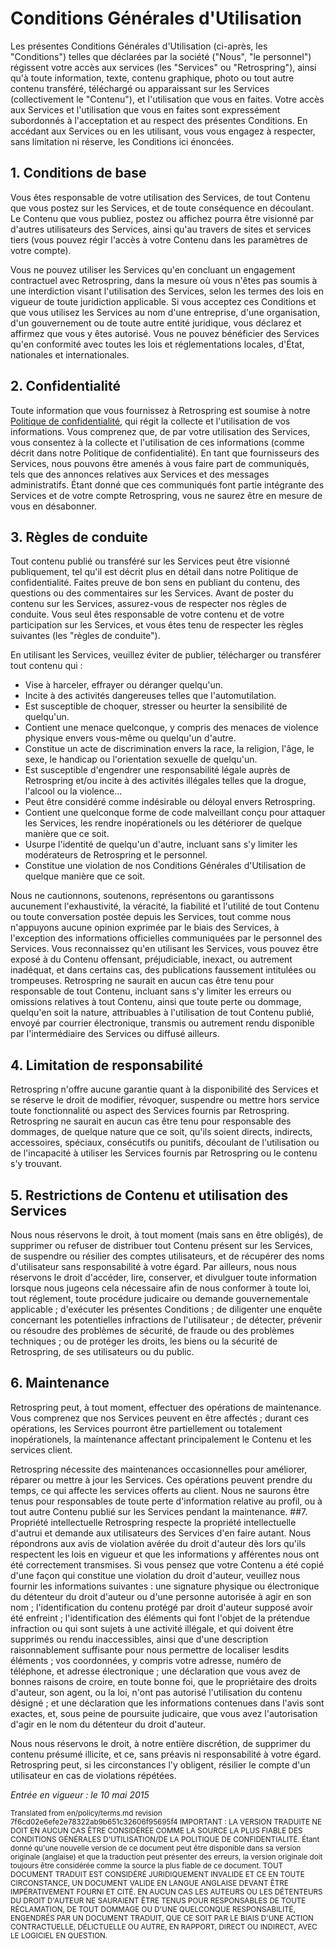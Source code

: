 # Conditions Générales d'Utilisation
Les présentes Conditions Générales d'Utilisation (ci-après, les "Conditions") telles que déclarées par la société ("Nous", "le personnel") régissent votre accès aux services (les "Services" ou "Retrospring"), ainsi qu'à toute information, texte, contenu graphique, photo ou tout autre contenu transféré, téléchargé ou apparaissant sur les Services (collectivement le "Contenu"), et l'utilisation que vous en faites. Votre accès aux Services et l'utilisation que vous en faites sont expressément subordonnés à l'acceptation et au respect des présentes Conditions. En accédant aux Services ou en les utilisant, vous vous engagez à respecter, sans limitation ni réserve, les Conditions ici énoncées.
## 1. Conditions de base
Vous êtes responsable de votre utilisation des Services, de tout Contenu que vous postez sur les Services, et de toute conséquence en découlant. Le Contenu que vous publiez, postez ou affichez pourra être visionné par d'autres utilisateurs des Services, ainsi qu'au travers de sites et services tiers (vous pouvez régir l'accès à votre Contenu dans les paramètres de votre compte).

Vous ne pouvez utiliser les Services qu'en concluant un engagement contractuel avec Retrospring, dans la mesure où vous n'êtes pas soumis à une interdiction visant l'utilisation des Services, selon les termes des lois en vigueur de toute juridiction applicable. Si vous acceptez ces Conditions et que vous utilisez les Services au nom d'une entreprise, d'une organisation, d'un gouvernement ou de toute autre entité juridique, vous déclarez et affirmez que vous y êtes autorisé. Vous ne pouvez bénéficier des Services qu'en conformité avec toutes les lois et réglementations locales, d'État, nationales et internationales. 
## 2. Confidentialité
Toute information que vous fournissez à Retrospring est soumise à notre [Politique de confidentialité](https://retrospring.net/privacy), qui régit la collecte et l'utilisation de vos informations. Vous comprenez que, de par votre utilisation des Services, vous consentez à la collecte et l'utilisation de ces informations (comme décrit dans notre Politique de confidentialité). En tant que fournisseurs des Services, nous pouvons être amenés à vous faire part de communiqués, tels que des annonces relatives aux Services et des messages administratifs. Étant donné que ces communiqués font partie intégrante des Services et de votre compte Retrospring, vous ne saurez être en mesure de vous en désabonner.
## 3. Règles de conduite
Tout contenu publié ou transféré sur les Services peut être visionné publiquement, tel qu'il est décrit plus en détail dans notre Politique de confidentialité. Faites preuve de bon sens en publiant du contenu, des questions ou des commentaires sur les Services. Avant de poster du contenu sur les Services, assurez-vous de respecter nos règles de conduite. Vous seul êtes responsable de votre contenu et de votre participation sur les Services, et vous êtes tenu de respecter les règles suivantes (les "règles de conduite").

En utilisant les Services, veuillez éviter de publier, télécharger ou transférer tout contenu qui :

* Vise à harceler, effrayer ou déranger quelqu'un.
* Incite à des activités dangereuses telles que l'automutilation.
* Est susceptible de choquer, stresser ou heurter la sensibilité de quelqu'un.
* Contient une menace quelconque, y compris des menaces de violence physique envers vous-même ou quelqu'un d'autre.
* Constitue un acte de discrimination envers la race, la religion, l'âge, le sexe, le handicap ou l'orientation sexuelle de quelqu'un.
* Est susceptible d'engendrer une responsabilité légale auprès de Retrospring et/ou incite à des activités illégales telles que la drogue, l'alcool ou la violence...
* Peut être considéré comme indésirable ou déloyal envers Retrospring.
* Contient une quelconque forme de code malveillant conçu pour attaquer les Services, les rendre inopérationels ou les détériorer de quelque manière que ce soit.
* Usurpe l'identité de quelqu'un d'autre, incluant sans s'y limiter les modérateurs de Retrospring et le personnel.
* Constitue une violation de nos Conditions Générales d'Utilisation de quelque manière que ce soit.

Nous ne cautionnons, soutenons, représentons ou garantissons aucunement l'exhaustivité, la véracité, la fiabilité et l'utilité de tout Contenu ou toute conversation postée depuis les Services, tout comme nous n'appuyons aucune opinion exprimée par le biais des Services, à l'exception des informations officielles communiquées par le personnel des Services. Vous reconnaissez qu'en utilisant les Services, vous pouvez être exposé à du Contenu offensant, préjudiciable, inexact, ou autrement inadéquat, et dans certains cas, des publications faussement intitulées ou trompeuses. Retrospring ne saurait en aucun cas être tenu pour responsable de tout Contenu, incluant sans s'y limiter les erreurs ou omissions relatives à tout Contenu, ainsi que toute perte ou dommage, quelqu'en soit la nature, attribuables à l'utilisation de tout Contenu publié, envoyé par courrier électronique, transmis ou autrement rendu disponible par l'intermédiaire des Services ou diffusé ailleurs.
## 4. Limitation de responsabilité
Retrospring n'offre aucune garantie quant à la disponibilité des Services et se réserve le droit de modifier, révoquer, suspendre ou mettre hors service toute fonctionnalité ou aspect des Services fournis par Retrospring. Retrospring ne saurait en aucun cas être tenu pour responsable des dommages, de quelque nature que ce soit, qu'ils soient directs, indirects, accessoires, spéciaux, consécutifs ou punitifs, découlant de l'utilisation ou de l'incapacité à utiliser les Services fournis par Retrospring ou le contenu s'y trouvant.
## 5. Restrictions de Contenu et utilisation des Services
Nous nous réservons le droit, à tout moment (mais sans en être obligés), de supprimer ou refuser de distribuer tout Contenu présent sur les Services, de suspendre ou résilier des comptes utilisateurs, et de récupérer des noms d'utilisateur sans responsabilité à votre égard. Par ailleurs, nous nous réservons le droit d'accéder, lire, conserver, et divulguer toute information lorsque nous jugeons cela nécessaire afin de nous conformer à toute loi, tout réglement, toute procédure judicaire ou demande gouvernementale applicable ; d'exécuter les présentes Conditions ; de diligenter une enquête concernant les potentielles infractions de l'utilisateur ; de détecter, prévenir ou résoudre des problèmes de sécurité, de fraude ou des problèmes techniques ; ou de protéger les droits, les biens ou la sécurité de Retrospring, de ses utilisateurs ou du public.
## 6. Maintenance
Retrospring peut, à tout moment, effectuer des opérations de maintenance. Vous comprenez que nos Services peuvent en être affectés ; durant ces opérations, les Services pourront être partiellement ou totalement inopérationels, la maintenance affectant principalement le Contenu et les services client.

Retrospring nécessite des maintenances occasionnelles pour améliorer, réparer ou mettre à jour les Services. Ces opérations peuvent prendre du temps, ce qui affecte les services offerts au client. Nous ne saurons être tenus pour responsables de toute perte d'information relative au profil, ou à tout autre Contenu publié sur les Services pendant la maintenance.
##7. Propriété intellectuelle
Retrospring respecte la propriété intellectuelle d'autrui et demande aux utilisateurs des Services d'en faire autant. Nous répondrons aux avis de violation avérée du droit d'auteur dès lors qu'ils respectent les lois en vigueur et que les informations y afférentes nous ont été correctement transmises. Si vous pensez que votre Contenu a été copié d'une façon qui constitue une violation du droit d'auteur, veuillez nous fournir les informations suivantes : une signature physique ou électronique du détenteur du droit d'auteur ou d'une personne autorisée à agir en son nom ; l'identification du contenu protégé par droit d'auteur supposé avoir été enfreint ; l'identification des éléments qui font l'objet de la prétendue infraction ou qui sont sujets à une activité illégale, et qui doivent être supprimés ou rendu inaccessibles, ainsi que d'une description raisonnablement suffisante pour nous permettre de localiser lesdits éléments ; vos coordonnées, y compris votre adresse, numéro de téléphone, et adresse électronique ; une déclaration que vous avez de bonnes raisons de croire, en toute bonne foi, que le propriétaire des droits d'auteur, son agent, ou la loi, n'ont pas autorisé l'utilisation du contenu désigné ; et une déclaration que les informations contenues dans l'avis sont exactes, et, sous peine de poursuite judicaire, que vous avez l'autorisation d'agir en le nom du détenteur du droit d'auteur.

Nous nous réservons le droit, à notre entière discrétion, de supprimer du contenu présumé illicite, et ce, sans préavis ni responsabilité à votre égard. Retrospring peut, si les circonstances l'y obligent, résilier le compte d'un utilisateur en cas de violations répétées.

*Entrée en vigueur : le 10 mai 2015*

<sup>
Translated from en/policy/terms.md revision 7f6cd02e6efe2e78322ab9b651c32606f95695f4
</sup>

<sup>
IMPORTANT : LA VERSION TRADUITE NE DOIT EN AUCUN CAS ÊTRE CONSIDÉRÉE COMME LA SOURCE LA PLUS FIABLE DES CONDITIONS GÉNÉRALES D'UTILISATION/DE LA POLITIQUE DE CONFIDENTIALITÉ. Étant donné qu'une nouvelle version de ce document peut être disponible dans sa version originale (anglaise) et que la traduction peut présenter des erreurs, la version originale doit toujours être considérée comme la source la plus fiable de ce document.
</sup>

<sup>
TOUT DOCUMENT TRADUIT EST CONSIDÉRÉ JURIDIQUEMENT INVALIDE ET CE EN TOUTE CIRCONSTANCE, UN DOCUMENT VALIDE EN LANGUE ANGLAISE DEVANT ÊTRE IMPÉRATIVEMENT FOURNI ET CITÉ. EN AUCUN CAS LES AUTEURS OU LES DÉTENTEURS DU DROIT D'AUTEUR NE SAURAIENT ÊTRE TENUS POUR RESPONSABLES DE TOUTE RÉCLAMATION, DE TOUT DOMMAGE OU D'UNE QUELCONQUE RESPONSABILITÉ, ENGENDRÉS PAR UN DOCUMENT TRADUIT, QUE CE SOIT PAR LE BIAIS D'UNE ACTION CONTRACTUELLE, DÉLICTUELLE OU AUTRE, EN RAPPORT, DIRECT OU INDIRECT, AVEC LE LOGICIEL EN QUESTION.
</sup>
